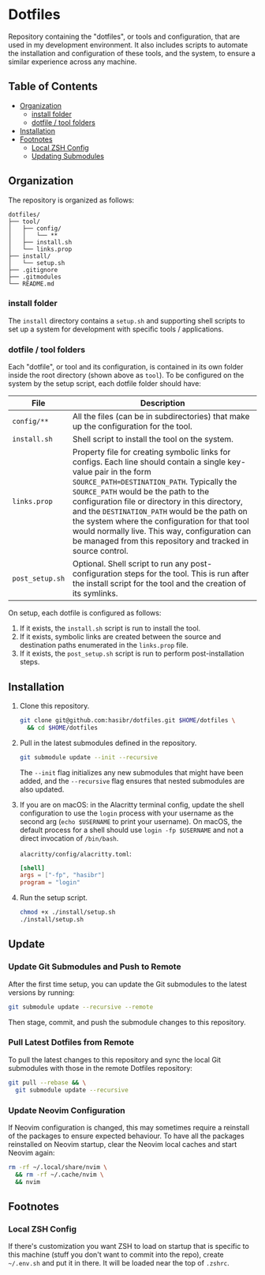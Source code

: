 # Dotfiles

Repository containing the "dotfiles", or tools and configuration, that are used in my development environment. It also includes scripts to automate the installation and configuration of these tools, and the system, to ensure a similar experience across any machine.

## Table of Contents

- [Organization](#organization)
  - [install folder](#install-folder)
  - [dotfile / tool folders](#dotfile--tool-folders)
- [Installation](#installation)
- [Footnotes](#footnotes)
  - [Local ZSH Config](#local-zsh-config)
  - [Updating Submodules](#updating-submodules)

## Organization

The repository is organized as follows:

```
dotfiles/
├── tool/
│   ├── config/
│   │   └── **
│   ├── install.sh
│   └── links.prop
├── install/
│   └── setup.sh
├── .gitignore
├── .gitmodules
└── README.md
```

### install folder
The `install` directory contains a `setup.sh` and supporting shell scripts to set up a system for development with specific tools / applications.

### dotfile / tool folders
Each "dotfile", or tool and its configuration, is contained in its own folder inside the root directory (shown above as `tool`). To be configured on the system by the setup script, each dotfile folder should have:

| File | Description |
|---|---|
| `config/**` | All the files (can be in subdirectories) that make up the configuration for the tool. |
| `install.sh` | Shell script to install the tool on the system. |
| `links.prop` | Property file for creating symbolic links for configs. Each line should contain a single key-value pair in the form `SOURCE_PATH=DESTINATION_PATH`. Typically the `SOURCE_PATH` would be the path to the configuration file or directory in this directory, and the `DESTINATION_PATH` would be the path on the system where the configuration for that tool would normally live. This way, configuration can be managed from this repository and tracked in source control.  |
| `post_setup.sh` | Optional. Shell script to run any post-configuration steps for the tool. This is run after the install script for the tool and the creation of its symlinks. |

On setup, each dotfile is configured as follows:

1. If it exists, the `install.sh` script is run to install the tool.
2. If it exists, symbolic links are created between the source and destination paths enumerated in the `links.prop` file.
3. If it exists, the `post_setup.sh` script is run to perform post-installation steps.

## Installation

1. Clone this repository.

    ```sh
    git clone git@github.com:hasibr/dotfiles.git $HOME/dotfiles \
      && cd $HOME/dotfiles
    ```

2. Pull in the latest submodules defined in the repository.

    ```sh
    git submodule update --init --recursive
    ```

    The `--init` flag initializes any new submodules that might have been added, and the `--recursive` flag ensures that nested submodules are also updated.

3. If you are on macOS: in the Alacritty terminal config, update the shell
    configuration to use the `login` process with your username as the second
    arg (`echo $USERNAME` to print your username). On macOS, the default process
    for a shell should use `login -fp $USERNAME` and not a direct invocation of
    `/bin/bash`.

    `alacritty/config/alacritty.toml`:
    ```toml
    [shell]
    args = ["-fp", "hasibr"]
    program = "login"
    ```

4. Run the setup script.

    ```sh
    chmod +x ./install/setup.sh
    ./install/setup.sh
    ```

## Update

### Update Git Submodules and Push to Remote

After the first time setup, you can update the Git submodules to the latest versions by running:

```sh
git submodule update --recursive --remote
```

Then stage, commit, and push the submodule changes to this repository.

### Pull Latest Dotfiles from Remote

To pull the latest changes to this repository and sync the local Git submodules with those in the
remote Dotfiles repository:

```sh
git pull --rebase && \
  git submodule update --recursive
```

### Update Neovim Configuration

If Neovim configuration is changed, this may sometimes require a reinstall of the packages to ensure expected behaviour. To have all the packages reinstalled on Neovim startup, clear the Neovim local caches and start Neovim again:

```sh
rm -rf ~/.local/share/nvim \
  && rm -rf ~/.cache/nvim \
  && nvim
```

## Footnotes

### Local ZSH Config

If there's customization you want ZSH to load on startup that is specific to
this machine (stuff you don't want to commit into the repo), create `~/.env.sh`
and put it in there. It will be loaded near the top of `.zshrc`.

